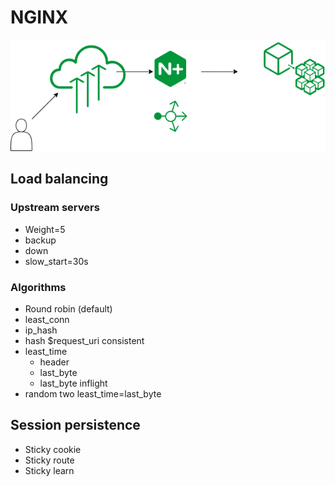 # NGINX
 

![Image of Nginx](https://github.com/learnbyseven/NGINX/blob/master/Untitled%20Diagram.png)

## Load balancing 
### Upstream servers 
- Weight=5
- backup
- down
- slow_start=30s

### Algorithms 
- Round robin (default) 
- least_conn
- ip_hash
- hash $request_uri consistent
- least_time 
  - header
  - last_byte
  - last_byte inflight
- random two least_time=last_byte

## Session persistence 
- Sticky cookie
- Sticky route
- Sticky learn

